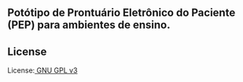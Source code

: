 ## Potótipo de Prontuário Eletrônico do Paciente (PEP) para ambientes de ensino.  

## License

License:<a href="http://www.gnu.org/licenses/gpl.html" target="blank"> GNU GPL v3</a><br>